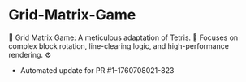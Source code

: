 # Grid-Matrix-Game
🧱 Grid Matrix Game: A meticulous adaptation of Tetris. 🧠 Focuses on complex block rotation, line-clearing logic, and high-performance rendering. ⚙️


- Automated update for PR #1-1760708021-823